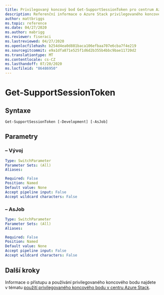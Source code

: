 ```yaml
---
title: Privilegovaný koncový bod Get-SupportSessionToken pro centrum Azure Stack
description: Referenční informace o Azure Stack privilegovaného koncového bodu prostředí PowerShell – Get-SupportSessionToken
author: mattbriggs
ms.topic: reference
ms.date: 04/27/2020
ms.author: mabrigg
ms.reviewer: fiseraci
ms.lastreviewed: 04/27/2020
ms.openlocfilehash: b254d4ea0d881baca106efbaa707e6cba7f4e219
ms.sourcegitcommit: e9a1dfa871e525f1d6d2b355b4bbc9bae11720d2
ms.translationtype: MT
ms.contentlocale: cs-CZ
ms.lasthandoff: 07/20/2020
ms.locfileid: "86486950"
---
```

# <a name="get-supportsessiontoken"></a>Get-SupportSessionToken

## <a name="syntax"></a>Syntaxe

```
Get-SupportSessionToken [-Development] [-AsJob]
```

## <a name="parameters"></a>Parametry

### <a name="-development"></a>– Vývoj
 

```yaml
Type: SwitchParameter
Parameter Sets: (All)
Aliases:

Required: False
Position: Named
Default value: None
Accept pipeline input: False
Accept wildcard characters: False
```

### <a name="-asjob"></a>– AsJob


```yaml
Type: SwitchParameter
Parameter Sets: (All)
Aliases:

Required: False
Position: Named
Default value: None
Accept pipeline input: False
Accept wildcard characters: False
```

## <a name="next-steps"></a>Další kroky

Informace o přístupu a používání privilegovaného koncového bodu najdete v tématu [použití privilegovaného koncového bodu v centru Azure Stack](../../operator/azure-stack-privileged-endpoint.md).
